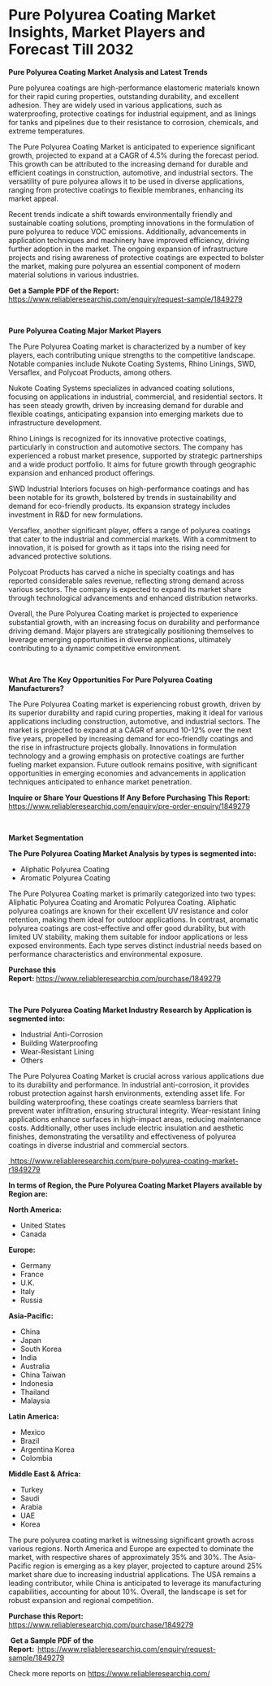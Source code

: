 <p><h1>Pure Polyurea Coating Market Insights, Market Players and Forecast Till 2032</h1></p><p><strong>Pure Polyurea Coating Market Analysis and Latest Trends</strong></p>
<p><p>Pure polyurea coatings are high-performance elastomeric materials known for their rapid curing properties, outstanding durability, and excellent adhesion. They are widely used in various applications, such as waterproofing, protective coatings for industrial equipment, and as linings for tanks and pipelines due to their resistance to corrosion, chemicals, and extreme temperatures.</p><p>The Pure Polyurea Coating Market is anticipated to experience significant growth, projected to expand at a CAGR of 4.5% during the forecast period. This growth can be attributed to the increasing demand for durable and efficient coatings in construction, automotive, and industrial sectors. The versatility of pure polyurea allows it to be used in diverse applications, ranging from protective coatings to flexible membranes, enhancing its market appeal. </p><p>Recent trends indicate a shift towards environmentally friendly and sustainable coating solutions, prompting innovations in the formulation of pure polyurea to reduce VOC emissions. Additionally, advancements in application techniques and machinery have improved efficiency, driving further adoption in the market. The ongoing expansion of infrastructure projects and rising awareness of protective coatings are expected to bolster the market, making pure polyurea an essential component of modern material solutions in various industries.</p></p>
<p><strong>Get a Sample PDF of the Report:&nbsp;</strong> <a href="https://www.reliableresearchiq.com/enquiry/request-sample/1849279?utm_campaign=2282&utm_medium=2&utm_source=Github&utm_content=ia&utm_term=02042025&utm_id=pure-polyurea-coating">https://www.reliableresearchiq.com/enquiry/request-sample/1849279</a></p>
<p>&nbsp;</p>
<p><strong>Pure Polyurea Coating Major Market Players</strong></p>
<p><p>The Pure Polyurea Coating market is characterized by a number of key players, each contributing unique strengths to the competitive landscape. Notable companies include Nukote Coating Systems, Rhino Linings, SWD, Versaflex, and Polycoat Products, among others.</p><p>Nukote Coating Systems specializes in advanced coating solutions, focusing on applications in industrial, commercial, and residential sectors. It has seen steady growth, driven by increasing demand for durable and flexible coatings, anticipating expansion into emerging markets due to infrastructure development.</p><p>Rhino Linings is recognized for its innovative protective coatings, particularly in construction and automotive sectors. The company has experienced a robust market presence, supported by strategic partnerships and a wide product portfolio. It aims for future growth through geographic expansion and enhanced product offerings.</p><p>SWD Industrial Interiors focuses on high-performance coatings and has been notable for its growth, bolstered by trends in sustainability and demand for eco-friendly products. Its expansion strategy includes investment in R&D for new formulations.</p><p>Versaflex, another significant player, offers a range of polyurea coatings that cater to the industrial and commercial markets. With a commitment to innovation, it is poised for growth as it taps into the rising need for advanced protective solutions.</p><p>Polycoat Products has carved a niche in specialty coatings and has reported considerable sales revenue, reflecting strong demand across various sectors. The company is expected to expand its market share through technological advancements and enhanced distribution networks.</p><p>Overall, the Pure Polyurea Coating market is projected to experience substantial growth, with an increasing focus on durability and performance driving demand. Major players are strategically positioning themselves to leverage emerging opportunities in diverse applications, ultimately contributing to a dynamic competitive environment.</p></p>
<p>&nbsp;</p>
<p><strong>What Are The Key Opportunities For Pure Polyurea Coating Manufacturers?</strong></p>
<p><p>The Pure Polyurea Coating market is experiencing robust growth, driven by its superior durability and rapid curing properties, making it ideal for various applications including construction, automotive, and industrial sectors. The market is projected to expand at a CAGR of around 10-12% over the next five years, propelled by increasing demand for eco-friendly coatings and the rise in infrastructure projects globally. Innovations in formulation technology and a growing emphasis on protective coatings are further fueling market expansion. Future outlook remains positive, with significant opportunities in emerging economies and advancements in application techniques anticipated to enhance market penetration.</p></p>
<p><strong>Inquire or Share Your Questions If Any Before Purchasing This Report:</strong> <a href="https://www.reliableresearchiq.com/enquiry/pre-order-enquiry/1849279?utm_campaign=2282&utm_medium=2&utm_source=Github&utm_content=ia&utm_term=02042025&utm_id=pure-polyurea-coating">https://www.reliableresearchiq.com/enquiry/pre-order-enquiry/1849279</a></p>
<p>&nbsp;</p>
<p><strong>Market Segmentation</strong></p>
<p><strong>The Pure Polyurea Coating Market Analysis by types is segmented into:</strong></p>
<p><ul><li>Aliphatic Polyurea Coating</li><li>Aromatic Polyurea Coating</li></ul></p>
<p><p>The Pure Polyurea Coating market is primarily categorized into two types: Aliphatic Polyurea Coating and Aromatic Polyurea Coating. Aliphatic polyurea coatings are known for their excellent UV resistance and color retention, making them ideal for outdoor applications. In contrast, aromatic polyurea coatings are cost-effective and offer good durability, but with limited UV stability, making them suitable for indoor applications or less exposed environments. Each type serves distinct industrial needs based on performance characteristics and environmental exposure.</p></p>
<p><strong>Purchase this Report:&nbsp;</strong><a href="https://www.reliableresearchiq.com/purchase/1849279?utm_campaign=2282&utm_medium=2&utm_source=Github&utm_content=ia&utm_term=02042025&utm_id=pure-polyurea-coating">https://www.reliableresearchiq.com/purchase/1849279</a></p>
<p>&nbsp;</p>
<p><strong>The Pure Polyurea Coating Market Industry Research by Application is segmented into:</strong></p>
<p><ul><li>Industrial Anti-Corrosion</li><li>Building Waterproofing</li><li>Wear-Resistant Lining</li><li>Others</li></ul></p>
<p><p>The Pure Polyurea Coating Market is crucial across various applications due to its durability and performance. In industrial anti-corrosion, it provides robust protection against harsh environments, extending asset life. For building waterproofing, these coatings create seamless barriers that prevent water infiltration, ensuring structural integrity. Wear-resistant lining applications enhance surfaces in high-impact areas, reducing maintenance costs. Additionally, other uses include electric insulation and aesthetic finishes, demonstrating the versatility and effectiveness of polyurea coatings in diverse industrial and commercial sectors.</p></p>
<p><a href="https://www.reliableresearchiq.com/pure-polyurea-coating-market-r1849279?utm_campaign=2282&utm_medium=2&utm_source=Github&utm_content=ia&utm_term=02042025&utm_id=pure-polyurea-coating">&nbsp;https://www.reliableresearchiq.com/pure-polyurea-coating-market-r1849279</a></p>
<p><strong>In terms of Region, the Pure Polyurea Coating Market Players available by Region are:</strong></p>
<p>
    <p> <strong> North America: </strong>
        <ul>
            <li>United States</li>
            <li>Canada</li>
        </ul>
        </p> 
    <p> <strong> Europe: </strong>
        <ul>
            <li>Germany</li>
            <li>France</li>
            <li>U.K.</li>
            <li>Italy</li>
            <li>Russia</li>
        </ul>
        </p> 
    <p> <strong> Asia-Pacific: </strong>
        <ul>
            <li>China</li>
            <li>Japan</li>
            <li>South Korea</li>
            <li>India</li>
            <li>Australia</li>
            <li>China Taiwan</li>
            <li>Indonesia</li>
            <li>Thailand</li>
            <li>Malaysia</li>
        </ul>
        </p> 
    <p> <strong> Latin America: </strong>
        <ul>
            <li>Mexico</li>
            <li>Brazil</li>
            <li>Argentina Korea</li>
            <li>Colombia</li>
        </ul>
        </p> 
    <p> <strong> Middle East & Africa: </strong>
        <ul>
            <li>Turkey</li>
            <li>Saudi</li>
            <li>Arabia</li>
            <li>UAE</li>
            <li>Korea</li>
        </ul>
    </p>
    </p>
<p><p>The pure polyurea coating market is witnessing significant growth across various regions. North America and Europe are expected to dominate the market, with respective shares of approximately 35% and 30%. The Asia-Pacific region is emerging as a key player, projected to capture around 25% market share due to increasing industrial applications. The USA remains a leading contributor, while China is anticipated to leverage its manufacturing capabilities, accounting for about 10%. Overall, the landscape is set for robust expansion and regional competition.</p></p>
<p><strong>Purchase this Report: </strong><a href="https://www.reliableresearchiq.com/purchase/1849279?utm_campaign=2282&utm_medium=2&utm_source=Github&utm_content=ia&utm_term=02042025&utm_id=pure-polyurea-coating">https://www.reliableresearchiq.com/purchase/1849279</a></p>
<p>&nbsp;<strong>Get a Sample PDF of the Report:&nbsp;&nbsp;</strong><a href="https://www.reliableresearchiq.com/enquiry/request-sample/1849279?utm_campaign=2282&utm_medium=2&utm_source=Github&utm_content=ia&utm_term=02042025&utm_id=pure-polyurea-coating">https://www.reliableresearchiq.com/enquiry/request-sample/1849279</a></p>
<p><strong></strong></p>
<p>Check more reports on <a href="https://www.reliableresearchiq.com/?utm_campaign=2282&utm_medium=2&utm_source=Github&utm_content=ia&utm_term=02042025&utm_id=pure-polyurea-coating">https://www.reliableresearchiq.com/</a></p>